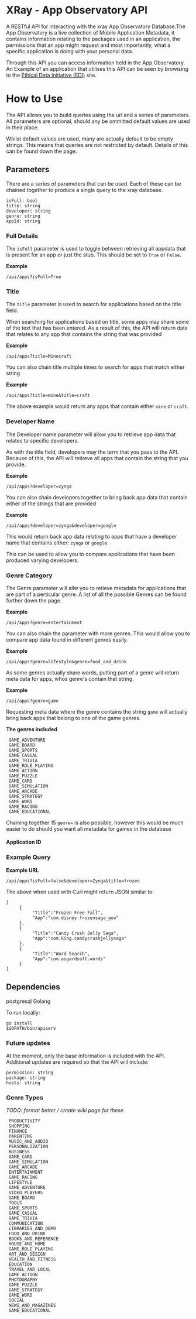 # XRay - App Observatory API

A RESTful API for interacting with the xray App Observatory Database.The App Observatory is a live collection of Mobile Application Metadata, it contains information relating to the packages used in an application, the permissions that an app might request and most importantly, what a specific application is doing with your personal data.

Through this API you can access information held in the App Observatory. An Example of an application that utilises this API can be seen by browising to the [Ethical Data Initiative (EDI)](https://edi.sociam.org) site.

# How to Use
The API allows you to build queries using the url and a series of parameters. All parameters are optional, should any be ommitted default values are used in their place.

Whilst default values are used, many are actually default to be empty strings. This means that queries are not restricted by default. Details of this can be found down the page.

## Parameters
There are a series of parameters that can be used. Each of these can be chained together to produce a single query to the xray database.

```
isFull: bool
title: string
developer: string
genre: string
appId: string
```
### Full Details
The ``` isFull ``` parameter is used to toggle between retrieving all appdata that is present for an app or just the stub. This should be set to ``` True ``` or ``` False ```.

**Example**
```
/api/apps?isFull=True
```

### Title
The ``` title ``` parameter is used to search for applications based on the title field.

When searching for applications based on title, some apps may share some of the text that has been entered. As a result of this, the API will return data that relates to any app that contains the string that was provided

**Example**
```
/api/apps?title=Minecraft
```

You can also chain title multiple times to search for apps that match either string

**Example**
```
/api/apps?title=mine&title=craft
```

The above example would return any apps that contain either ``` mine ``` or ``` craft ```.


### Developer Name

The Developer name parameter will allow you to retrieve app data that relates to specific developers.

As with the title field, developers may the term that you pass to the API. Because of this, the API will retireve all apps that contain the string that you provide.

**Example**
```
/api/apps?developer=zynga
```

You can also chain developers together to bring back app data that contain either of the strings that are provided

**Example**
```
/api/apps?developer=zynga&developer=google
```

This would return back app data relating to apps that have a developer name that contains either: ```zynga``` or ```google```.

This can be used to allow you to compare applications that have been produced varying developers.


### Genre Category

The Genre parameter will allw you to retieve metadata for applications that are part of a perticular genre. A list of all the possible Genres can be found further down the page.

**Example**
```
/api/apps?genre=entertainment
```

You can also chain the parameter with more genres. This would allow you to compare app data found in different genres easily.

**Example**
```
/api/apps?genre=lifestyle&genre=food_and_drink
```

As some genres actually share words, putting part of a genre will return meta data for apps, whos genre's contain that string.

**Example**
```
/api/apps?genre=game
```

Requesting meta data where the genre contains the string ```game``` will actually bring back apps that belong to one of the game genres.

**The genres included**
```
 GAME_ADVENTURE
 GAME_BOARD
 GAME_SPORTS
 GAME_CASUAL
 GAME_TRIVIA
 GAME_ROLE_PLAYING
 GAME_ACTION
 GAME_PUZZLE
 GAME_CARD
 GAME_SIMULATION
 GAME_ARCADE
 GAME_STRATEGY
 GAME_WORD
 GAME_RACING
 GAME_EDUCATIONAL
```
Chaining together 15 ```genre=``` is also possible, however this would be much easier to do should you want all metadata for games in the database

#### Application ID

### Example Query

**Example URL**
```
/api/apps?isFull=false&developer=Zynga&title=frozen
```

The above when used with Curl might return JSON similar to:
```
[
     {
          "Title":"Frozen Free Fall",
          "App":"com.disney.frozensaga_goo"
     },
     {
          "Title":"Candy Crush Jelly Saga",
          "App":"com.king.candycrushjellysaga"
     },
     {
          "Title":"Word Search",
          "App":"com.asgardsoft.words"
     }
]
```

## Dependencies
postgresql
Golang

To run locally:

```
go install 
$GOPATH/bin/apiserv
```


### Future updates 
At the moment, only the base information is included with the API. 
Additional updates are required so that the API will include:
```
permission: string
package: string
hosts: string
```

### Genre Types

*TODO: format better / create wiki page for these*
```
 PRODUCTIVITY
 SHOPPING
 FINANCE
 PARENTING
 MUSIC_AND_AUDIO
 PERSONALIZATION
 BUSINESS
 GAME_CARD
 GAME_SIMULATION
 GAME_ARCADE
 ENTERTAINMENT
 GAME_RACING
 LIFESTYLE
 GAME_ADVENTURE
 VIDEO_PLAYERS
 GAME_BOARD
 TOOLS
 GAME_SPORTS
 GAME_CASUAL
 GAME_TRIVIA
 COMMUNICATION
 LIBRARIES_AND_DEMO
 FOOD_AND_DRINK
 BOOKS_AND_REFERENCE
 HOUSE_AND_HOME
 GAME_ROLE_PLAYING
 ART_AND_DESIGN
 HEALTH_AND_FITNESS
 EDUCATION
 TRAVEL_AND_LOCAL
 GAME_ACTION
 PHOTOGRAPHY
 GAME_PUZZLE
 GAME_STRATEGY
 GAME_WORD
 SOCIAL
 NEWS_AND_MAGAZINES
 GAME_EDUCATIONAL
```
